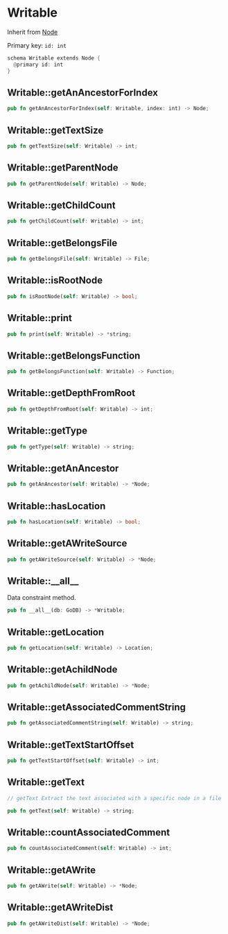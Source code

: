 # Writable

Inherit from [Node](./Node.md)

Primary key: `id: int`

```rust
schema Writable extends Node {
  @primary id: int
}
```
## Writable::getAnAncestorForIndex

```rust
pub fn getAnAncestorForIndex(self: Writable, index: int) -> Node;
```
## Writable::getTextSize

```rust
pub fn getTextSize(self: Writable) -> int;
```
## Writable::getParentNode

```rust
pub fn getParentNode(self: Writable) -> Node;
```
## Writable::getChildCount

```rust
pub fn getChildCount(self: Writable) -> int;
```
## Writable::getBelongsFile

```rust
pub fn getBelongsFile(self: Writable) -> File;
```
## Writable::isRootNode

```rust
pub fn isRootNode(self: Writable) -> bool;
```
## Writable::print

```rust
pub fn print(self: Writable) -> *string;
```
## Writable::getBelongsFunction

```rust
pub fn getBelongsFunction(self: Writable) -> Function;
```
## Writable::getDepthFromRoot

```rust
pub fn getDepthFromRoot(self: Writable) -> int;
```
## Writable::getType

```rust
pub fn getType(self: Writable) -> string;
```
## Writable::getAnAncestor

```rust
pub fn getAnAncestor(self: Writable) -> *Node;
```
## Writable::hasLocation

```rust
pub fn hasLocation(self: Writable) -> bool;
```
## Writable::getAWriteSource

```rust
pub fn getAWriteSource(self: Writable) -> *Node;
```
## Writable::\_\_all\_\_

Data constraint method.

```rust
pub fn __all__(db: GoDB) -> *Writable;
```
## Writable::getLocation

```rust
pub fn getLocation(self: Writable) -> Location;
```
## Writable::getAchildNode

```rust
pub fn getAchildNode(self: Writable) -> *Node;
```
## Writable::getAssociatedCommentString

```rust
pub fn getAssociatedCommentString(self: Writable) -> string;
```
## Writable::getTextStartOffset

```rust
pub fn getTextStartOffset(self: Writable) -> int;
```
## Writable::getText

```java
// getText Extract the text associated with a specific node in a file
```
```rust
pub fn getText(self: Writable) -> string;
```
## Writable::countAssociatedComment

```rust
pub fn countAssociatedComment(self: Writable) -> int;
```
## Writable::getAWrite

```rust
pub fn getAWrite(self: Writable) -> *Node;
```
## Writable::getAWriteDist

```rust
pub fn getAWriteDist(self: Writable) -> *Node;
```
